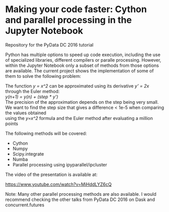 # Making your code faster: Cython and parallel processing in the Jupyter Notebook
Repository for the PyData DC 2016 tutorial

Python has multiple options to speed up code execution, including the use of specialized libraries, different compilers or 
paralle processing. However, within the Jupyter Notebook only a subset of methods from those options are available. The current project 
shows the implementation of some of them to solve the following problem:

The function _y = x^2_ can be approximated using its derivative _y' = 2x_ through the Euler method:  
_y(n+1) = y(n) + (step * y')_  
The precision of the approximation depends on the step being very small.  
We want to find the step size that gives a difference < 1e-5 when comparing the values obtained  
using the _y=x^2_ formula and the Euler method after evaluating a million points  

The following methods will be covered:

- Cython
- Numpy
- Scipy.integrate
- Numba
- Parallel processing using ipyparallel/ipcluster

The video of the presentation is available at:

https://www.youtube.com/watch?v=MiHddLYZ6cQ

Note: Many other parallel processing methods are also available. I would recommend checking the other talks from PyData DC 2016 on Dask
and concurrent.futures
